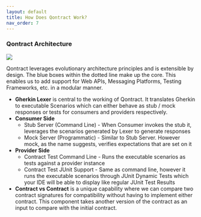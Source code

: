 ```yaml
---
layout: default
title: How Does Qontract Work?
nav_order: 7
---
```

### Qontract Architecture

![](/images/logical_architecture.jpg)

Qontract leverages evolutionary architecture principles and is extensible by design. The blue boxes within the dotted line make up the core.
This enables us to add support for Web APIs, Messaging Platforms, Testing Frameworks, etc. in a modular manner.

* **Gherkin Lexer** is central to the working of Qontract. It translates Gherkin to executable Scenarios which can either behave as stub / mock responses or tests for consumers and providers respectively.
* **Consumer Side**
  * Stub Server (Command Line) - When Consumer invokes the stub it, leverages the scenarios generated by Lexer to generate responses
  * Mock Server (Programmatic) - Similar to Stub Server. However mock, as the name suggests, verifies expectations that are set on it
* **Provider Side**
  * Contract Test Command Line - Runs the executable scenarios as tests against a provider instance
  * Contract Test JUnit Support - Same as command line, however it runs the executable scenarios through JUnit Dynamic Tests which your IDE will be able to display like regular JUnit Test Results
* **Contract vs Contract** is a unique capability where we can compare two contract signatures for compatibility without having to implement either contract. This component takes another version of the contract as an input to compare with the initial contract.

